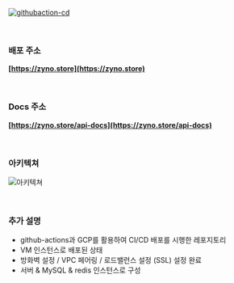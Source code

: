 [![githubaction-cd](https://github.com/zynoobb/github-action/actions/workflows/cicd.yml/badge.svg)](https://github.com/zynoobb/github-action/actions/workflows/cicd.yml)

<br>

### **배포 주소**

**[https://zyno.store](https://zyno.store)**

<br>

### **Docs 주소**
**[https://zyno.store/api-docs](https://zyno.store/api-docs)**

<br>

### **아키텍쳐**
![아키텍쳐](https://img1.daumcdn.net/thumb/R1280x0/?scode=mtistory2&fname=https%3A%2F%2Fblog.kakaocdn.net%2Fdn%2Fb6dUqx%2Fbtshz0J4mjS%2FYF2EiPxmfbk4YikxqIUZb1%2Fimg.png)

<br>

### **추가 설명**
- github-actions과 GCP를 활용하여 CI/CD 배포를 시행한 레포지토리
- VM 인스턴스로 배포된 상태
- 방화벽 설정 / VPC 페어링 / 로드밸런스 설정 (SSL) 설정 완료
- 서버 & MySQL & redis 인스턴스로 구성

